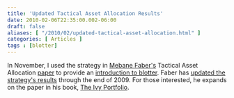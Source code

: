 ```yaml
---
title: 'Updated Tactical Asset Allocation Results'
date: 2010-02-06T22:35:00.002-06:00
draft: false
aliases: [ "/2010/02/updated-tactical-asset-allocation.html" ]
categories: [ Articles ]
tags : [blotter]
---
```


In November, I used the strategy in [Mebane Faber's](http://www.mebanefaber.com/) Tactical Asset Allocation [paper](http://ssrn.com/abstract=962461) to provide an [introduction to blotter](http://blog.fosstrading.com/2009/11/tactical-asset-allocation-using-blotter.html). Faber has [updated the strategy's results](http://web.archive.org/web/20111105055845/http://www.mebanefaber.com/2010/02/05/quant-approach-to-taa-updated-for-2009/) through the end of 2009. For those interested, he expands on the paper in his book, [The Ivy Portfolio](https://amzn.to/429jDKP).
